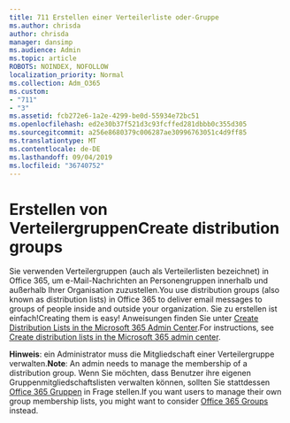 ```yaml
---
title: 711 Erstellen einer Verteilerliste oder-Gruppe
ms.author: chrisda
author: chrisda
manager: dansimp
ms.audience: Admin
ms.topic: article
ROBOTS: NOINDEX, NOFOLLOW
localization_priority: Normal
ms.collection: Adm_O365
ms.custom:
- "711"
- "3"
ms.assetid: fcb272e6-1a2e-4299-be0d-55934e72bc51
ms.openlocfilehash: ed2e30b37f521d3c93fcffed281dbbb0c355d305
ms.sourcegitcommit: a256e8680379c006287ae30996763051c4d9ff85
ms.translationtype: MT
ms.contentlocale: de-DE
ms.lasthandoff: 09/04/2019
ms.locfileid: "36740752"
---
```

# <a name="create-distribution-groups"></a><span data-ttu-id="61d5a-102">Erstellen von Verteilergruppen</span><span class="sxs-lookup"><span data-stu-id="61d5a-102">Create distribution groups</span></span>

<span data-ttu-id="61d5a-103">Sie verwenden Verteilergruppen (auch als Verteilerlisten bezeichnet) in Office 365, um e-Mail-Nachrichten an Personengruppen innerhalb und außerhalb Ihrer Organisation zuzustellen.</span><span class="sxs-lookup"><span data-stu-id="61d5a-103">You use distribution groups (also known as distribution lists) in Office 365 to deliver email messages to groups of people inside and outside your organization.</span></span> <span data-ttu-id="61d5a-104">Sie zu erstellen ist einfach!</span><span class="sxs-lookup"><span data-stu-id="61d5a-104">Creating them is easy!</span></span> <span data-ttu-id="61d5a-105">Anweisungen finden Sie unter [Create Distribution Lists in the Microsoft 365 Admin Center](https://docs.microsoft.com/office365/admin/setup/create-distribution-lists).</span><span class="sxs-lookup"><span data-stu-id="61d5a-105">For instructions, see [Create distribution lists in the Microsoft 365 admin center](https://docs.microsoft.com/office365/admin/setup/create-distribution-lists).</span></span>

<span data-ttu-id="61d5a-106">**Hinweis**: ein Administrator muss die Mitgliedschaft einer Verteilergruppe verwalten.</span><span class="sxs-lookup"><span data-stu-id="61d5a-106">**Note**: An admin needs to manage the membership of a distribution group.</span></span> <span data-ttu-id="61d5a-107">Wenn Sie möchten, dass Benutzer ihre eigenen Gruppenmitgliedschaftslisten verwalten können, sollten Sie stattdessen [Office 365 Gruppen](https://support.office.com/article/b565caa1-5c40-40ef-9915-60fdb2d97fa2) in Frage stellen.</span><span class="sxs-lookup"><span data-stu-id="61d5a-107">If you want users to manage their own group membership lists, you might want to consider [Office 365 Groups](https://support.office.com/article/b565caa1-5c40-40ef-9915-60fdb2d97fa2) instead.</span></span>
